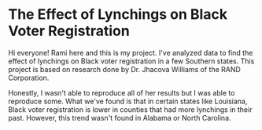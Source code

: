 # The Effect of Lynchings on Black Voter Registration

Hi everyone! Rami here and this is my project. I've analyzed data to find the effect of lynchings on Black voter registration in a few Southern states. This project is based on research done by Dr. Jhacova Williams of the RAND Corporation.

Honestly, I wasn't able to reproduce all of her results but I was able to reproduce some. What we've found is that in certain states like Louisiana, Black voter registration is lower in counties that had more lynchings in their past. However, this trend wasn't found in Alabama or North Carolina.

